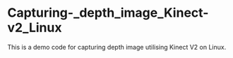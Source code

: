 # Capturing-_depth_image_Kinect-v2_Linux
This is a demo code for capturing depth image utilising Kinect V2 on Linux. 
